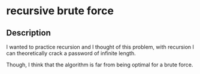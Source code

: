 # recursive brute force

## Description
I wanted to practice recursion and I thought of this problem, with recursion I can theoretically crack a password of infinite length.

Though, I think that the algorithm is far from being optimal for a brute force.

